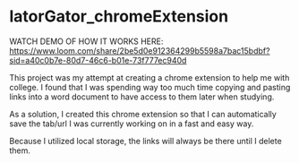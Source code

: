 # latorGator_chromeExtension

WATCH DEMO OF HOW IT WORKS HERE: https://www.loom.com/share/2be5d0e912364299b5598a7bac15bdbf?sid=a40c0b7e-80d7-46c6-b01e-73f777ec940d

This project was my attempt at creating a chrome extension to help me with college. I found that I was spending way too much time copying and pasting links into a word document to have access to them later when studying.

As a solution, I created this chrome extension so that I can automatically save the tab/url I was currently working on in a fast and easy way. 

Because I utilized local storage, the links will always be there until I delete them.

